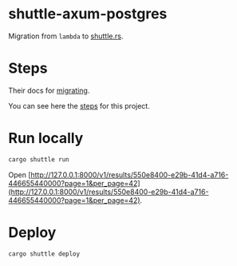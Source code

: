 # shuttle-axum-postgres

Migration from `lambda` to [shuttle.rs](https://shuttle.rs).

# Steps

Their docs for [migrating](https://docs.shuttle.rs/migration/migrating-to-shuttle).

You can see here the [steps](https://github.com/radumarias/aws-lambda-axum-dynamodb/commit/e15019dc21e348e4f4c662c270a44572168d6314) for this project.

# Run locally

```bash
cargo shuttle run
```

Open [http://127.0.0.1:8000/v1/results/550e8400-e29b-41d4-a716-446655440000?page=1&per_page=42](http://127.0.0.1:8000/v1/results/550e8400-e29b-41d4-a716-446655440000?page=1&per_page=42).

# Deploy

```bash
cargo shuttle deploy
```
